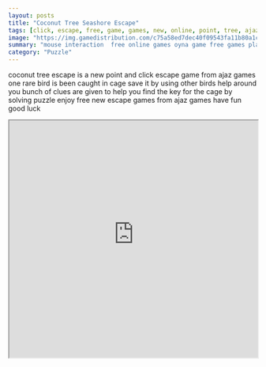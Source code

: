 ```yaml
---
layout: posts
title: "Coconut Tree Seashore Escape"
tags: [click, escape, free, game, games, new, online, point, tree, ajaz, coconut, seashore, map, free, online, games, oyna, game, free, games, play, play, games]
image: "https://img.gamedistribution.com/c75a58ed7dec40f09543fa11b80a1cac.jpg"
summary: "mouse interaction  free online games oyna game free games play play games"
category: "Puzzle"
---
```


coconut tree escape is a new point and click escape game from ajaz games one rare bird is been caught in cage save it by using other birds help around you bunch of clues are given to help you find the key for the cage by solving puzzle enjoy free new escape games from ajaz games have fun good luck

<iframe width="100%" height="480px;" src="https://flash.gamedistribution.com?game=c75a58ed7dec40f09543fa11b80a1cac"></iframe>